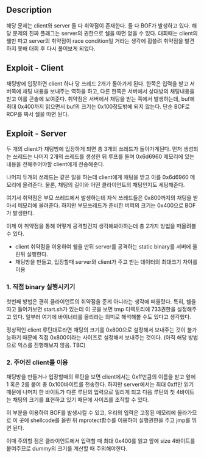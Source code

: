 ## Description
해당 문제는 client와 server 둘 다 취약점이 존재한다. 둘 다 BOF가 발생하고 있다. 해당 문제의 진짜 플래그는 server의 권한으로 쉘을 따면 얻을 수 있다. 대회때는 client의 쉘만 따고 server의 취약점이 race condition일 거라는 생각에 휩쓸려 취약점을 발견하지 못해 대회 후 다시 풀어보게 되었다.

## Exploit - Client
채팅방에 입장하면 client 하나 당 쓰레드 2개가 돌아가게 된다. 한쪽은 입력을 받고 서버쪽에 채팅 내용을 보내주는 역하을 하고, 다른 한쪽은 서버에서 상대방의 채팅내용을 받고 이를 콘솔에 보여준다. 취약점은 서버에서 채팅을 받는 쪽에서 발생하는데, buf에 최대 0x400까지 읽으면서 buf의 크기는 0x100정도밖에 되지 않는다. 단순 BOF로 ROP를 짜서 쉘을 따면 된다.

## Exploit - Server
두 개의 client가 채팅방에 입장하게 되면 총 3개의 쓰레드가 돌아가게된다. 먼저 생성되는 쓰레드는 나머지 2개의 쓰레드를 생성한 뒤 루프를 돌며 0x6d6960 메모리에 있는 내용을 전해주어야할 client에게 전송해준다.

나머지 두개의 쓰레드는 같은 일을 하는데 client에게 채팅을 받고 이를 0x6d6960 메모리에 올려준다. 물론, 채팅의 길이와 어떤 클라이언트의 채팅인지도 세팅해준다.

여기서 취약점은 부모 쓰레드에서 발생하는데 자식 쓰레드들은 0x800까지의 채팅을 받아서 메모리에 올려준다. 하지만 부모쓰레드가 준비한 버퍼의 크기는 0x400으로 BOF가 발생한다.

이제 이 취약점을 통해 어떻게 공격할건지 생각해봐야하는데 총 2가지 방법을 떠올려볼 수 있다.
- client 취약점을 이용하여 쉘을 딴뒤 server를 공격하는 static binary를 서버에 올린뒤 실행한다.
- 채팅방을 만들고, 입장할때 server와 client가 주고 받는 데이터의 최대크기 차이를 이용

### 1. 직접 binary 실행시키기
첫번째 방법은 괜히 클라이언트의 취약점을 준게 아니라는 생각에 떠올렸다. 특히, 쉘을 따고 들어가보면 start.sh가 있는데 이 곳을 보면 tmp 디렉토리에 733권한을 설정해주고 있다. 일부러 여기에 바이너리를 올리라는 의미로 해석해볼 수도 있다고 생각했다.

정상적인 client 루틴대로라면 채팅의 크기를 0x800으로 설정해서 보내주는 것이 불가능하기 때문에 직접 0x800이라는 사이즈로 설정해서 보내주는 것이다.
(아직 해당 방법으로 익스를 진행해보지 않음. TBC)

### 2. 주어진 client를 이용
채팅방을 만들거나 입장할때의 루틴을 보면 client에서는 0xff만큼의 이름을 받고 앞에 1 혹은 2를 붙여 총 0x100바이트를 전송한다. 하지만 server에서는 최대 0xff만 읽기 때문에 나머지 한 바이트가 다른 루틴의 입력으로 밀리게 되고 다음 루틴의 첫 4바이트는 채팅의 크기를 표현하고 있기 때문에 사이즈를 조작할 수 있다.

이 부분을 이용하여 BOF를 발생시킬 수 있고, 우리의 입력은 고정된 메모리에 올라가므로 이 곳에 shellcode를 올린 뒤 mprotect함수를 이용하여 실행권한을 주고 jmp를 뛰면 된다.

이때 주의할 점은 클라이언트에서 입력할 때 최대 0x400를 읽고 앞에 size 4바이트를 붙여주므로 dummy의 크기를 계산할 때 주의해야한다.
